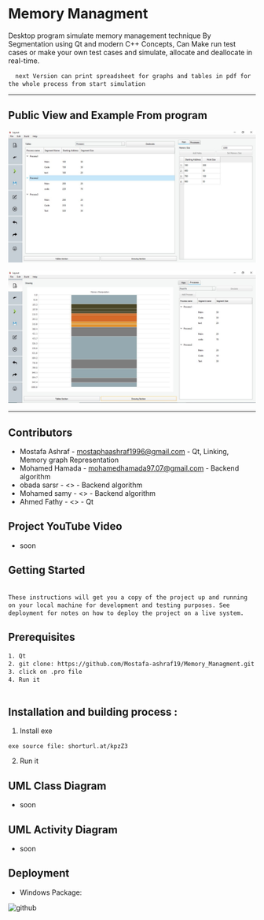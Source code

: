 # Memory Managment 

Desktop program simulate  memory management technique By Segmentation using Qt and modern C++ Concepts, Can Make run test cases or make your own test cases and simulate, allocate and deallocate in real-time. 
```
  next Version can print spreadsheet for graphs and tables in pdf for the whole process from start simulation
```
 ---
## Public View and Example From program

![Example](
https://github.com/Mostafa-ashraf19/Memory_Managment/blob/master/Project%20Description/Main%20Window.JPG?raw=true
)

![Example2](
https://github.com/Mostafa-ashraf19/Memory_Managment/blob/master/Project%20Description/Drawing%20Window.JPG?raw=true
)

 

---
## Contributors
  - Mostafa Ashraf - <mostaphaashraf1996@gmail.com> - Qt, Linking, Memory graph Representation
  - Mohamed Hamada - <mohamedhamada97.07@gmail.com> - Backend algorithm
  - obada sarsr - <> - Backend algorithm
  - Mohamed samy - <> - Backend algorithm
  - Ahmed Fathy - <> - Qt
  
## Project YouTube Video

 - soon

## Getting Started
```

These instructions will get you a copy of the project up and running on your local machine for development and testing purposes. See deployment for notes on how to deploy the project on a live system.

```
## Prerequisites

``` 
1. Qt 
2. git clone: https://github.com/Mostafa-ashraf19/Memory_Managment.git
3. click on .pro file 
4. Run it
 
``` 
## Installation and building process :
1. Install exe
``` 
exe source file: shorturl.at/kpzZ3
``` 
2. Run it
 

## UML Class Diagram 
 - soon
 
## UML Activity Diagram 

- soon
  
## Deployment
  - Windows Package: 

  ![github](https://github.com/Mostafa-ashraf19/Memory_Managment/blob/master/Images/Icon.ico)
  


